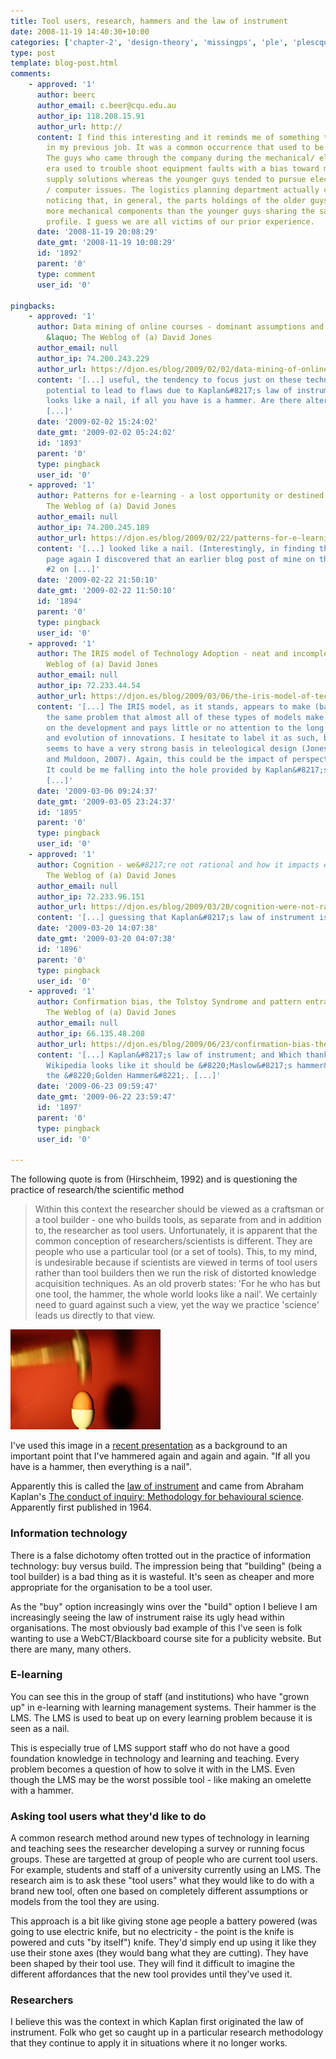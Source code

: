 ```yaml
---
title: Tool users, research, hammers and the law of instrument
date: 2008-11-19 14:40:30+10:00
categories: ['chapter-2', 'design-theory', 'missingps', 'ple', 'plescquni', 'thesis']
type: post
template: blog-post.html
comments:
    - approved: '1'
      author: beerc
      author_email: c.beer@cqu.edu.au
      author_ip: 118.208.15.91
      author_url: http://
      content: I find this interesting and it reminds me of something that used to happen
        in my previous job. It was a common occurrence that used to be joked about regularly.
        The guys who came through the company during the mechanical/ elctro-mechanical
        era used to trouble shoot equipment faults with a bias toward mechanical / power
        supply solutions whereas the younger guys tended to pursue electrical / logic
        / computer issues. The logistics planning department actually confirmed this by
        noticing that, in general, the parts holdings of the older guys tended to contain
        more mechanical components than the younger guys sharing the same equipment distribution
        profile. I guess we are all victims of our prior experience.
      date: '2008-11-19 20:08:29'
      date_gmt: '2008-11-19 10:08:29'
      id: '1892'
      parent: '0'
      type: comment
      user_id: '0'
    
pingbacks:
    - approved: '1'
      author: Data mining of online courses - dominant assumptions and innovation potential
        &laquo; The Weblog of (a) David Jones
      author_email: null
      author_ip: 74.200.243.229
      author_url: https://djon.es/blog/2009/02/02/data-mining-of-online-courses-dominant-assumptions-and-innovation-potential/
      content: '[...] useful, the tendency to focus just on these technologies has the
        potential to lead to flaws due to Kaplan&#8217;s law of instrument. Everything
        looks like a nail, if all you have is a hammer. Are there alternative tools or
        [...]'
      date: '2009-02-02 15:24:02'
      date_gmt: '2009-02-02 05:24:02'
      id: '1893'
      parent: '0'
      type: pingback
      user_id: '0'
    - approved: '1'
      author: Patterns for e-learning - a lost opportunity or destined to fail &laquo;
        The Weblog of (a) David Jones
      author_email: null
      author_ip: 74.200.245.189
      author_url: https://djon.es/blog/2009/02/22/patterns-for-e-learning-a-lost-opportunity-or-destined-to-fail/
      content: '[...] looked like a nail. (Interestingly, in finding the law of instrument
        page again I discovered that an earlier blog post of mine on the topic, is now
        #2 on [...]'
      date: '2009-02-22 21:50:10'
      date_gmt: '2009-02-22 11:50:10'
      id: '1894'
      parent: '0'
      type: pingback
      user_id: '0'
    - approved: '1'
      author: The IRIS model of Technology Adoption - neat and incomplete? &laquo; The
        Weblog of (a) David Jones
      author_email: null
      author_ip: 72.233.44.54
      author_url: https://djon.es/blog/2009/03/06/the-iris-model-of-technology-adoption-neat-and-incomplete/
      content: '[...] The IRIS model, as it stands, appears to make (based on my interpretation)
        the same problem that almost all of these types of models make. It focuses mostly
        on the development and pays little or no attention to the long term use, adaptation
        and evolution of innovations. I hesitate to label it as such, but the IRIS model
        seems to have a very strong basis in teleological design (Jones et al, 2005; Jones
        and Muldoon, 2007). Again, this could be the impact of perspective and context.
        It could be me falling into the hole provided by Kaplan&#8217;s law of instrument.
        [...]'
      date: '2009-03-06 09:24:37'
      date_gmt: '2009-03-05 23:24:37'
      id: '1895'
      parent: '0'
      type: pingback
      user_id: '0'
    - approved: '1'
      author: Cognition - we&#8217;re not rational and how it impacts e-learning &laquo;
        The Weblog of (a) David Jones
      author_email: null
      author_ip: 72.233.96.151
      author_url: https://djon.es/blog/2009/03/20/cognition-were-not-rational-and-how-it-impacts-e-learning/
      content: '[...] guessing that Kaplan&#8217;s law of instrument is somewhat [...]'
      date: '2009-03-20 14:07:38'
      date_gmt: '2009-03-20 04:07:38'
      id: '1896'
      parent: '0'
      type: pingback
      user_id: '0'
    - approved: '1'
      author: Confirmation bias, the Tolstoy Syndrome and pattern entrainment &laquo;
        The Weblog of (a) David Jones
      author_email: null
      author_ip: 66.135.48.208
      author_url: https://djon.es/blog/2009/06/23/confirmation-bias-the-tolstoy-syndrome-and-pattern-entrainment/
      content: '[...] Kaplan&#8217;s law of instrument; and Which thanks to Damien and
        Wikipedia looks like it should be &#8220;Maslow&#8217;s hammer&#8221; or simply
        the &#8220;Golden Hammer&#8221;. [...]'
      date: '2009-06-23 09:59:47'
      date_gmt: '2009-06-22 23:59:47'
      id: '1897'
      parent: '0'
      type: pingback
      user_id: '0'
    
---
```

The following quote is from (Hirschheim, 1992) and is questioning the practice of research/the scientific method

> Within this context the researcher should be viewed as a craftsman or a tool builder - one who builds tools, as separate from and in addition to, the researcher as tool users. Unfortunately, it is apparent that the common conception of researchers/scientists is different. They are people who use a particular tool (or a set of tools). This, to my mind, is undesirable because if scientists are viewed in terms of tool users rather than tool builders then we run the risk of distorted knowledge acquisition techniques. As an old proverb states: 'For he who has but one tool, the hammer, the whole world looks like a nail'. We certainly need to guard against such a view, yet the way we practice 'science' leads us directly to that view.

[![Using a hammer to make an omelete](images/260939952_63b19e2128_m.jpg)](http://flickr.com/photos/photograham/260939952/)

I've used this image in a [recent presentation](http://www.slideshare.net/davidj/plescquni-origins-rational-outcomes-presentation/) as a background to an important point that I've hammered again and again and again. "If all you have is a hammer, then everything is a nail".

Apparently this is called the [law of instrument](http://stubbornfacts.us/botj/the_law_of_the_instrument) and came from Abraham Kaplan's [The conduct of inquiry: Methodology for behavioural science](http://www.amazon.com/Conduct-Inquiry-Methodology-Behavioral-Science/dp/0352117001). Apparently first published in 1964.

### Information technology

There is a false dichotomy often trotted out in the practice of information technology: buy versus build. The impression being that "building" (being a tool builder) is a bad thing as it is wasteful. It's seen as cheaper and more appropriate for the organisation to be a tool user.

As the "buy" option increasingly wins over the "build" option I believe I am increasingly seeing the law of instrument raise its ugly head within organisations. The most obviously bad example of this I've seen is folk wanting to use a WebCT/Blackboard course site for a publicity website. But there are many, many others.

### E-learning

You can see this in the group of staff (and institutions) who have "grown up" in e-learning with learning management systems. Their hammer is the LMS. The LMS is used to beat up on every learning problem because it is seen as a nail.

This is especially true of LMS support staff who do not have a good foundation knowledge in technology and learning and teaching. Every problem becomes a question of how to solve it with in the LMS. Even though the LMS may be the worst possible tool - like making an omelette with a hammer.

### Asking tool users what they'd like to do

A common research method around new types of technology in learning and teaching sees the researcher developing a survey or running focus groups. These are targetted at group of people who are current tool users. For example, students and staff of a university currently using an LMS. The research aim is to ask these "tool users" what they would like to do with a brand new tool, often one based on completely different assumptions or models from the tool they are using.

This approach is a bit like giving stone age people a battery powered (was going to use electric knife, but no electricity - the point is the knife is powered and cuts "by itself") knife. They'd simply end up using it like they use their stone axes (they would bang what they are cutting). They have been shaped by their tool use. They will find it difficult to imagine the different affordances that the new tool provides until they've used it.

### Researchers

I believe this was the context in which Kaplan first originated the law of instrument. Folk who get so caught up in a particular research methodology that they continue to apply it in situations where it no longer works.